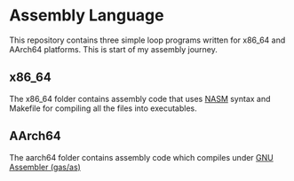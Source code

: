 # Assembly Language
This repository contains three simple loop programs written for  x86_64 and AArch64 platforms. This is start of my assembly journey. 

## x86_64
The x86_64 folder contains assembly code that uses [NASM](https://www.nasm.us/xdoc/2.11/html/nasmdoc1.html#section-1.1) syntax and Makefile for compiling all the files into executables.

## AArch64
The aarch64 folder contains assembly code which compiles under [GNU Assembler (gas/as)](https://sourceware.org/binutils/docs/as/)
